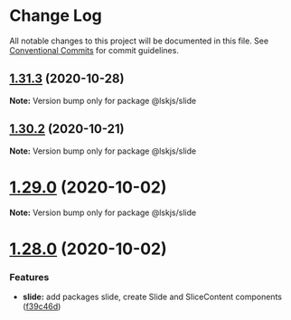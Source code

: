 # Change Log

All notable changes to this project will be documented in this file.
See [Conventional Commits](https://conventionalcommits.org) for commit guidelines.

## [1.31.3](https://github.com/lskjs/ux/tree/master/packages/slide/compare/v1.31.2...v1.31.3) (2020-10-28)

**Note:** Version bump only for package @lskjs/slide





## [1.30.2](https://github.com/lskjs/ux/tree/master/packages/slide/compare/v1.30.1...v1.30.2) (2020-10-21)

**Note:** Version bump only for package @lskjs/slide





# [1.29.0](https://github.com/lskjs/ux/tree/master/packages/slide/compare/v1.28.0...v1.29.0) (2020-10-02)

**Note:** Version bump only for package @lskjs/slide





# [1.28.0](https://github.com/lskjs/ux/tree/master/packages/slide/compare/v1.27.4...v1.28.0) (2020-10-02)


### Features

* **slide:** add packages slide, create Slide and SliceContent components ([f39c46d](https://github.com/lskjs/ux/tree/master/packages/slide/commit/f39c46d1342c5570e019258d78f37fa5aa7f0943))
